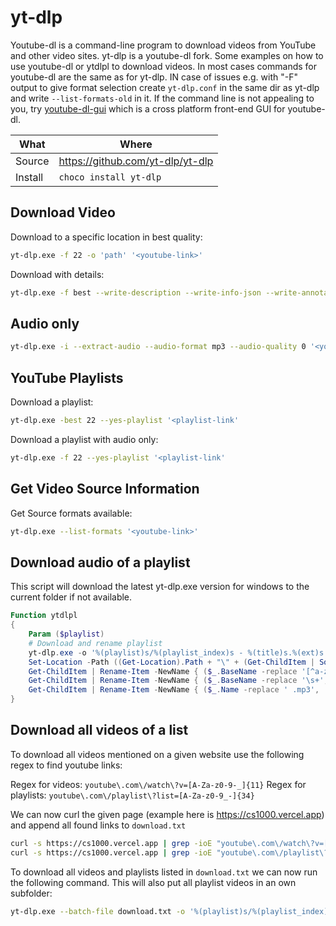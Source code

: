 # yt-dlp

Youtube-dl is a command-line program to download videos from YouTube and other video sites. yt-dlp is a youtube-dl fork. Some examples on how to use youtube-dl or ytdlpl to download videos.  In most cases commands for youtube-dl are the same as for yt-dlp. IN case of issues e.g. with "-F" output to give format selection create `yt-dlp.conf` in the same dir as yt-dlp and write `--list-formats-old` in it. If the command line is not appealing to you, try [youtube-dl-gui](https://github.com/oleksis/youtube-dl-gui) which is a cross platform front-end GUI for youtube-dl.

| What          | Where                                             |
|---------------|---------------------------------------------------|
| Source | <https://github.com/yt-dlp/yt-dlp>                         |
| Install       | `choco install yt-dlp`                          |

## Download Video

Download to a specific location in best quality:

``` sh
yt-dlp.exe -f 22 -o 'path' '<youtube-link>'
```

Download with details:

``` sh
yt-dlp.exe -f best --write-description --write-info-json --write-annotations --write-sub --write-thumbnail '<youtube-link>'
```

## Audio only

``` sh
yt-dlp.exe -i --extract-audio --audio-format mp3 --audio-quality 0 '<youtube-link>'
```

## YouTube Playlists

Download a playlist:

``` sh
yt-dlp.exe -best 22 --yes-playlist '<playlist-link'
```

Download a playlist with audio only:

``` sh
yt-dlp.exe -f 22 --yes-playlist '<playlist-link'
```

## Get Video Source Information

Get Source formats available:

``` sh
yt-dlp.exe --list-formats '<youtube-link>'
```

## Download audio of a playlist

This script will download the latest yt-dlp.exe version for windows to the current folder if not available.

``` ps1
Function ytdlpl
{
    Param ($playlist)
    # Download and rename playlist
    yt-dlp.exe -o '%(playlist)s/%(playlist_index)s - %(title)s.%(ext)s' -i --extract-audio --audio-format mp3 --audio-quality 2 --yes-playlist "$playlist"
    Set-Location -Path ((Get-Location).Path + "\" + (Get-ChildItem | Sort-Object LastWriteTime | Select-Object -last 1).Name)
    Get-ChildItem | Rename-Item -NewName { ($_.BaseName -replace '[^a-zA-Z]', ' ') + '.mp3' }
    Get-ChildItem | Rename-Item -NewName { ($_.BaseName -replace '\s+', ' ') + '.mp3' }
    Get-ChildItem | Rename-Item -NewName { ($_.Name -replace ' .mp3', '.mp3')}
}
```

## Download all videos of a list

To download all videos mentioned on a given website use the following regex to find youtube links:

Regex for videos: `youtube\.com\/watch\?v=[A-Za-z0-9-_]{11}`
Regex for playlists: `youtube\.com\/playlist\?list=[A-Za-z0-9_-]{34}`

We can now curl the given page (example here is <https://cs1000.vercel.app>) and append all found links to `download.txt`

``` sh
curl -s https://cs1000.vercel.app | grep -ioE "youtube\.com\/watch\?v=[A-Za-z0-9]{11}" > download.txt
curl -s https://cs1000.vercel.app | grep -ioE "youtube\.com\/playlist\?list=[A-Za-z0-9_-]{34}" >> download.txt
```

To download all videos and playlists listed in `download.txt` we can now run the following command. This will also put all playlist videos in an own subfolder:

``` sh
yt-dlp.exe --batch-file download.txt -o '%(playlist)s/%(playlist_index)s - %(title)s.%(ext)s' "${line}"
```
